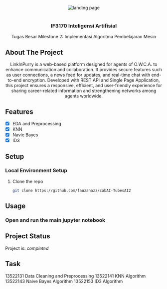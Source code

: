 <a name="readme-top"></a>

<div align="center">
  <img src="frontend/public/image.png" alt="landing page" />
</div>

<br />
<div align="center">

<h3 align="center">
 IF3170 Inteligensi Artifisial 
</h3>

  <p align="center">
    Tugas Besar Milestone 2: Implementasi Algoritma Pembelajaran Mesin
  </p>
</div>



## About The Project
<p align = "center">
  LinkInPurry is a web-based platform designed for agents of O.W.C.A. to enhance communication and collaboration. It provides secure features such as user connections, a news feed for updates, and real-time chat with end-to-end encryption. Developed with REST API and Single Page Application, this project ensures a responsive, efficient, and user-friendly experience for sharing career-related information and strengthening networks among agents worldwide. </p>


## Features  
- [x] EDA and Preprocessing
- [x] KNN
- [x] Navie Bayes
- [x] ID3

## Setup

### Local Environment Setup

1. Clone the repo
   ```sh
   git clone https://github.com/fauzanazz/cabAI-TubesAI2
    ```

## Usage  

### Open and run the main jupyter notebook



## Project Status
Project is: _completed_


## Task
13522131 Data Cleaning and Preprocessing
13522141 KNN Algorithm
13522143 Naive Bayes Algorithm
13522153 ID3 Algorithm
